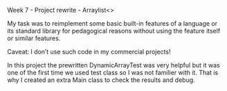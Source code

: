 Week 7 - Project rewrite - Arraylist<>

My task was to reimplement some basic built-in features of a language or its standard library for pedagogical reasons without using the feature itself or similar features. 

Caveat: I don’t use such code in my commercial projects!

In this project the prewritten DynamicArrayTest was very helpful but it was one of the first time we used test class so I was not familier with it. 
That is why I created an extra Main class to check the results and debug.